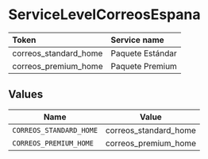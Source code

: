 # ServiceLevelCorreosEspana

|Token | Service name|
|:---|:---|
| correos_standard_home| Paquete Estándar|
| correos_premium_home | Paquete Premium|



## Values

| Name                    | Value                   |
| ----------------------- | ----------------------- |
| `CORREOS_STANDARD_HOME` | correos_standard_home   |
| `CORREOS_PREMIUM_HOME`  | correos_premium_home    |